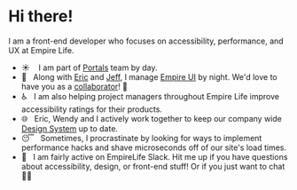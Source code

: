 # Hi there!

I am a front-end developer who focuses on accessibility, performance, and UX at Empire Life. 

- ☀️     I am part of [Portals](https://github.com/EmpireLife/empire-portal) team by day.
- 🌙    Along with [Eric](https://github.com/emperic) and [Jeff](https://github.com/empire-jlee), I manage [Empire UI](https://empirelife.github.io/empire-ui/?path=/story/status-page--default) by night. We'd love to have you as a [collaborator](https://github.com/EmpireLife/empire-ui)! 🤝
- ♿    I am also helping project managers throughout Empire Life improve accessibility ratings for their products.
- 🌐    Eric, Wendy and I actively work together to keep our company wide [Design System](https://xd.adobe.com/view/c7c41e6a-accb-48da-413e-83b7dba9193c-b1f5/screen/f2a8f614-8803-4ec5-b117-d40fa1279da5/) up to date.
- 😴    Sometimes, I procrastinate by looking for ways to implement performance hacks and shave microseconds off of our site's load times.
- 👋    I am fairly active on EmpireLife Slack. Hit me up if you have questions about accessibility, design, or front-end stuff! Or if you just want to chat 💁‍♂️ 
